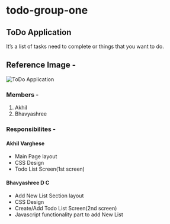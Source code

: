 # todo-group-one

## ToDo Application 
 It’s a list of tasks need to complete or things that you want to do. 
 
## Reference Image - 
 ![ToDo Application](https://cdn.dribbble.com/users/1234247/screenshots/10591656/media/c266bf38b220327fd4165b3ab9d810a9.png "ToDo Application")

### Members - 
1. Akhil
2. Bhavyashree

### Responsibilites - 
 #### Akhil Varghese
 - Main Page layout
 - CSS Design
 - Todo List Screen(1st screen)

 #### Bhavyashree D C
 - Add New List Section layout
 - CSS Design
 - Create/Add Todo List Screen(2nd screen)
 - Javascript functionality part to add New List
 
